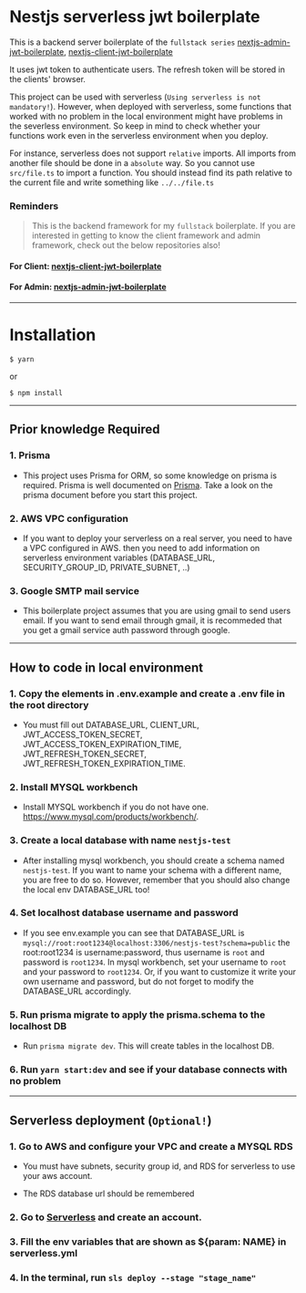 # Nestjs serverless jwt boilerplate

This is a backend server boilerplate of the `fullstack series` [nextjs-admin-jwt-boilerplate](https://github.com/hunkim98/nextjs-admin-jwt-boilerplate), [nextjs-client-jwt-boilerplate](https://github.com/hunkim98/nextjs-client-jwt-boilerplate) 

It uses jwt token to authenticate users. The refresh token will be stored in the clients' browser.

This project can be used with serverless (`Using serverless is not mandatory!`). However, when deployed with serverless, some functions that worked with no problem in the local environment might have problems in the severless environment. So keep in mind to check whether your functions work even in the serverless environment when you deploy.

For instance, serverless does not support `relative` imports. All imports from another file should be done in a `absolute` way. So you cannot use `src/file.ts` to import a function. You should instead find its path relative to the current file and write something like `../../file.ts`


### Reminders

> This is the backend framework for my `fullstack` boilerplate.
> If you are interested in getting to know the client framework and admin framework, check out the below repositories also!

#### For Client: [nextjs-client-jwt-boilerplate](https://github.com/hunkim98/nextjs-client-jwt-boilerplate)

#### For Admin: [nextjs-admin-jwt-boilerplate](https://github.com/hunkim98/nextjs-admin-jwt-boilerplate)

<hr/>


# Installation

```
$ yarn
```
or
```
$ npm install
```

<hr/>

## Prior knowledge Required

### 1. Prisma

- This project uses Prisma for ORM, so some knowledge on prisma is required. Prisma is well documented on [Prisma](https://www.prisma.io/docs/concepts). Take a look on the prisma document before you start this project.

### 2. AWS VPC configuration

- If you want to deploy your serverless on a real server, you need to have a VPC configured in AWS. then you need to add information on serverless environment variables (DATABASE_URL, SECURITY_GROUP_ID, PRIVATE_SUBNET, ..)

### 3. Google SMTP mail service

- This boilerplate project assumes that you are using gmail to send users email. If you want to send email through gmail, it is recommeded that you get a gmail service auth password through google.

<hr/>

## How to code in local environment

### 1. Copy the elements in .env.example and create a .env file in the root directory

- You must fill out DATABASE_URL, CLIENT_URL, JWT_ACCESS_TOKEN_SECRET, JWT_ACCESS_TOKEN_EXPIRATION_TIME, JWT_REFRESH_TOKEN_SECRET, JWT_REFRESH_TOKEN_EXPIRATION_TIME. 

### 2. Install MYSQL workbench

- Install MYSQL workbench if you do not have one. https://www.mysql.com/products/workbench/.

### 3. Create a local database with name `nestjs-test`

- After installing mysql workbench, you should create a schema named `nestjs-test`. If you want to name your schema with a different name, you are free to do so. However, remember that you should also change the local env DATABASE_URL too!

### 4. Set localhost database username and password 

- If you see env.example you can see that DATABASE_URL is `mysql://root:root1234@localhost:3306/nestjs-test?schema=public` the root:root1234 is username:password, thus username is `root` and password is `root1234`. In mysql workbench, set your username to `root` and your password to `root1234`. Or, if you want to customize it write your own username and password, but do not forget to modify the DATABASE_URL accordingly.

### 5. Run prisma migrate to apply the prisma.schema to the localhost DB 

- Run `prisma migrate dev`. This will create tables in the localhost DB.

### 6. Run `yarn start:dev` and see if your database connects with no problem

<hr/>

## Serverless deployment (`Optional!`)

### 1. Go to AWS and configure your VPC and create a MYSQL RDS

- You must have subnets, security group id, and RDS for serverless to use your aws account.

- The RDS database url should be remembered

### 2. Go to [Serverless](https://www.serverless.com/) and create an account.

### 3. Fill the env variables that are shown as ${param: NAME} in serverless.yml

### 4. In the terminal, run `sls deploy --stage "stage_name"`

